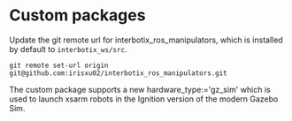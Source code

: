 # Custom packages

Update the git remote url for interbotix_ros_manipulators, which is installed by default to `interbotix_ws/src`.
```
git remote set-url origin git@github.com:irisxu02/interbotix_ros_manipulators.git
```
The custom package supports a new hardware_type:='gz_sim' which is used to launch xsarm robots in the Ignition version of the modern Gazebo Sim.
